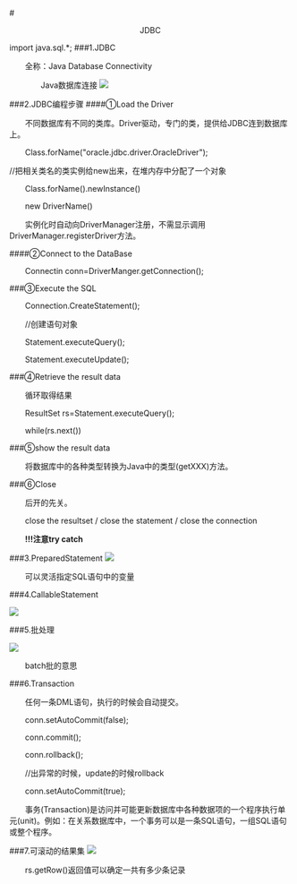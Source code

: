 #<center>JDBC</center>

import java.sql.*;
###1.JDBC

&emsp;&emsp;全称：Java Database Connectivity

&emsp;&emsp;&emsp;&emsp;Java数据库连接
    ![](http://i.imgur.com/hibgOJa.png)

###2.JDBC编程步骤
####①Load the Driver

&emsp;&emsp;不同数据库有不同的类库。Driver驱动，专门的类，提供给JDBC连到数据库上。

&emsp;&emsp;Class.forName("oracle.jdbc.driver.OracleDriver");

//把相关类名的类实例给new出来，在堆内存中分配了一个对象

&emsp;&emsp;Class.forName().newInstance()

&emsp;&emsp;new DriverName()

&emsp;&emsp;实例化时自动向DriverManager注册，不需显示调用DriverManager.registerDriver方法。

####②Connect to the DataBase

&emsp;&emsp;Connectin conn=DriverManger.getConnection();

###③Execute the SQL

&emsp;&emsp;Connection.CreateStatement();

&emsp;&emsp;//创建语句对象

&emsp;&emsp;Statement.executeQuery();

&emsp;&emsp;Statement.executeUpdate();

###④Retrieve the result data

&emsp;&emsp;循环取得结果

&emsp;&emsp;ResultSet rs=Statement.executeQuery();

&emsp;&emsp;while(rs.next())

###⑤show the result data

&emsp;&emsp;将数据库中的各种类型转换为Java中的类型(getXXX)方法。

###⑥Close

&emsp;&emsp;后开的先关。

&emsp;&emsp;close the resultset / close the statement / close the connection

&emsp;&emsp;**!!!注意try catch**

###3.PreparedStatement
![](http://i.imgur.com/ldvIubg.png)

&emsp;&emsp;可以灵活指定SQL语句中的变量

###4.CallableStatement

![](http://i.imgur.com/GAlVHwS.png)

###5.批处理

![](http://i.imgur.com/pqeafNr.png)

&emsp;&emsp;batch批的意思

###6.Transaction

&emsp;&emsp;任何一条DML语句，执行的时候会自动提交。

&emsp;&emsp;conn.setAutoCommit(false);

&emsp;&emsp;conn.commit();

&emsp;&emsp;conn.rollback();

&emsp;&emsp;//出异常的时候，update的时候rollback

&emsp;&emsp;conn.setAutoCommit(true);

&emsp;&emsp;事务(Transaction)是访问并可能更新数据库中各种数据项的一个程序执行单元(unit)。例如：在关系数据库中，一个事务可以是一条SQL语句，一组SQL语句或整个程序。

###7.可滚动的结果集
![](http://i.imgur.com/oo9NJvG.png)

&emsp;&emsp;rs.getRow()返回值可以确定一共有多少条记录
